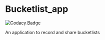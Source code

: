 # Bucketlist_app

[![Codacy Badge](https://api.codacy.com/project/badge/Grade/d32e41d93345488ca9b97985a199ca92)](https://www.codacy.com/app/justmesam/Bucketlist_app?utm_source=github.com&utm_medium=referral&utm_content=justmesam/Bucketlist_app&utm_campaign=badger)

An application to record and share bucketlists
